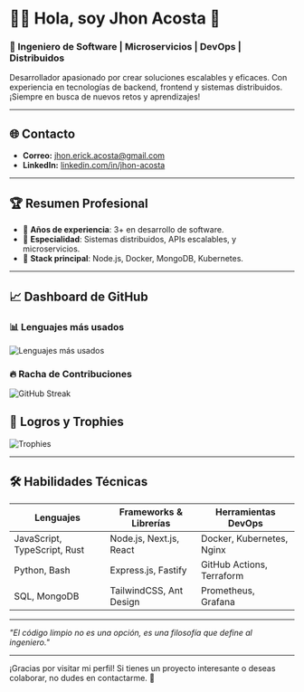 # 👨‍💻 Hola, soy Jhon Acosta 👋

### 🚀 Ingeniero de Software | Microservicios | DevOps | Distribuidos

Desarrollador apasionado por crear soluciones escalables y eficaces. Con experiencia en tecnologías de backend, frontend y sistemas distribuidos. ¡Siempre en busca de nuevos retos y aprendizajes!

---

## 🌐 Contacto
- **Correo:** [jhon.erick.acosta@gmail.com](mailto:jhon.erick.acosta@gmail.com)
- **LinkedIn:** [linkedin.com/in/jhon-acosta](https://www.linkedin.com/in/jhon-acosta-661464292/)

---

## 🏆 Resumen Profesional
- 🔹 **Años de experiencia**: 3+ en desarrollo de software.
- 🔹 **Especialidad**: Sistemas distribuidos, APIs escalables, y microservicios.
- 🔹 **Stack principal**: Node.js, Docker, MongoDB, Kubernetes.

---

## 📈 Dashboard de GitHub

### 📊 Lenguajes más usados
![Lenguajes más usados](https://github-readme-stats.vercel.app/api/top-langs/?username=jhon-acosta&layout=compact&theme=github_dark&hide=html,css&langs_count=6)

### 🔥 Racha de Contribuciones
![GitHub Streak](https://streak-stats.demolab.com?user=jhon-acosta&theme=github-dark-blue&date_format=j%20M%5B%20Y%5D)

## 🌟 Logros y Trophies
![Trophies](https://github-profile-trophy.vercel.app/?username=jhon-acosta&theme=gruvbox&margin-w=15&margin-h=15)

---

## 🛠️ Habilidades Técnicas
| **Lenguajes** | **Frameworks & Librerías** | **Herramientas DevOps** |
|---------------|----------------------------|--------------------------|
| JavaScript, TypeScript, Rust | Node.js, Next.js, React | Docker, Kubernetes, Nginx |
| Python, Bash | Express.js, Fastify | GitHub Actions, Terraform |
| SQL, MongoDB | TailwindCSS, Ant Design | Prometheus, Grafana |


---

*"El código limpio no es una opción, es una filosofía que define al ingeniero."*

---

¡Gracias por visitar mi perfil! Si tienes un proyecto interesante o deseas colaborar, no dudes en contactarme. 🚀
